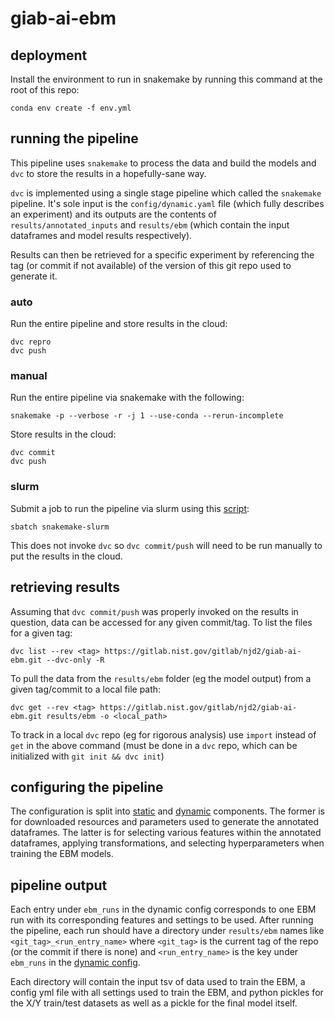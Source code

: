 # giab-ai-ebm

## deployment

Install the environment to run in snakemake by running this command at the root
of this repo:

```
conda env create -f env.yml
```

## running the pipeline

This pipeline uses `snakemake` to process the data and build the models and
`dvc` to store the results in a hopefully-sane way.

`dvc` is implemented using a single stage pipeline which called the `snakemake`
pipeline. It's sole input is the `config/dynamic.yaml` file (which fully
describes an experiment) and its outputs are the contents of
`results/annotated_inputs` and `results/ebm` (which contain the input dataframes
and model results respectively).

Results can then be retrieved for a specific experiment by referencing the tag
(or commit if not available) of the version of this git repo used to generate
it.

### auto

Run the entire pipeline and store results in the cloud:

```
dvc repro
dvc push
```

### manual

Run the entire pipeline via snakemake with the following:

```
snakemake -p --verbose -r -j 1 --use-conda --rerun-incomplete
```

Store results in the cloud:

```
dvc commit
dvc push
```

### slurm

Submit a job to run the pipeline via slurm using this [script](snakemake-slurm):

```
sbatch snakemake-slurm
```

This does not invoke `dvc` so `dvc commit/push` will need to be run manually
to put the results in the cloud.

## retrieving results

Assuming that `dvc commit/push` was properly invoked on the results in question,
data can be accessed for any given commit/tag. To list the files for a given
tag:

```
dvc list --rev <tag> https://gitlab.nist.gov/gitlab/njd2/giab-ai-ebm.git --dvc-only -R
```

To pull the data from the `results/ebm` folder (eg the model output) from a
given tag/commit to a local file path:

```
dvc get --rev <tag> https://gitlab.nist.gov/gitlab/njd2/giab-ai-ebm.git results/ebm -o <local_path>
```

To track in a local `dvc` repo (eg for rigorous analysis) use `import` instead
of `get` in the above command (must be done in a `dvc` repo, which can be
initialized with `git init && dvc init`)

## configuring the pipeline

The configuration is split into [static](config/static.yml) and
[dynamic](config/dynamic.yml) components. The former is for downloaded resources
and parameters used to generate the annotated dataframes. The latter is for
selecting various features within the annotated dataframes, applying
transformations, and selecting hyperparameters when training the EBM models.

## pipeline output

Each entry under `ebm_runs` in the dynamic config corresponds to one EBM run
with its corresponding features and settings to be used. After running the
pipeline, each run should have a directory under `results/ebm` names like
`<git_tag>_<run_entry_name>` where `<git_tag>` is the current tag of the repo
(or the commit if there is none) and `<run_entry_name>` is the key under
`ebm_runs` in the [dynamic config](config/dynamic.yml).

Each directory will contain the input tsv of data used to train the EBM, a
config yml file with all settings used to train the EBM, and python pickles for
the X/Y train/test datasets as well as a pickle for the final model itself.
